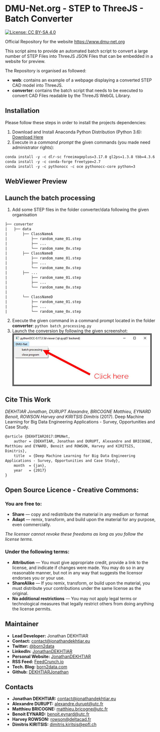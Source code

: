 # DMU-Net.org - STEP to ThreeJS - Batch Converter

[![License: CC BY-SA 4.0](https://img.shields.io/badge/License-CC%20BY--SA%204.0-lightgrey.svg)](http://creativecommons.org/licenses/by-sa/4.0/)

Official Repository for the website https://www.dmu-net.org

This script aims to provide an automated batch script to convert a large number of STEP Files into ThreeJS JSON Files that can be embedded in a website for preview.

The Repository is organised as followed:

- **web**: contains an example of a webpage displaying a converted STEP CAD model into ThreeJS.
- **converter**: contains the batch script that needs to be executed to convert CAD Files readable by the ThreeJS WebGL Library.

## Installation

Please follow these steps in order to install the projects dependencies:

1. Download and Install Anaconda Python Distribution (Python 3.6): [Download Here](https://www.continuum.io/downloads)
2. Execute in a *command prompt* the given commands (you made need administrator rights):
```shell
conda install -y -c dlr-sc freeimageplus=3.17.0 gl2ps=1.3.8 tbb=4.3.6
conda install -y -c conda-forge freetype=2.7
conda install -y -c pythonocc -c oce pythonocc-core python=3
```

## WebViewer Preview 


## Launch the batch processing

1. Add some STEP files in the folder converter/data following the given organisation
```
├── converter
|   ├── data
|       ├── ClassNameA
|           ├── random_name_01.step
|           ├── ...
|           └── random_name_0x.step
|       ├── ClassNameB
|           ├── random_name_01.step
|           ├── ...
|           └── random_name_0x.step
|       ├── ...
|           ├── random_name_01.step
|           ├── ...
|           └── random_name_0x.step
|           
|       └── ClassNameD
|           ├── random_name_01.step
|           ├── ...
|           └── random_name_0x.step
```
2. Execute the given command in a command prompt located in the folder **converter**: `python batch_processing.py`
3. Launch the conversion by following the given screenshot:
![Batch Converter Screenshot - Launch Command](/app_screenshot.jpg?raw=true "Application Screenshot")

## Cite This Work
*DEKHTIAR Jonathan, DURUPT Alexandre, BRICOGNE Matthieu, EYNARD Benoit, ROWSON Harvey and KIRITSIS Dimitris* (2017).
Deep Machine Learning for Big Data Engineering Applications - Survey, Opportunities and Case Study.
```
@article {DEKHTIAR2017:DMUNet,
    author = {DEKHTIAR, Jonathan and DURUPT, Alexandre and BRICOGNE, Matthieu and EYNARD, Benoit and ROWSON, Harvey and KIRITSIS, Dimitris},
    title  = {Deep Machine Learning for Big Data Engineering Applications - Survey, Opportunities and Case Study},
    month  = {jan},
    year   = {2017}
}
```

## Open Source Licence - Creative Commons:

### You are free to:

- **Share** — copy and redistribute the material in any medium or format
- **Adapt** — remix, transform, and build upon the material for any purpose, even commercially.

*The licensor cannot revoke these freedoms as long as you follow the license terms.*

### Under the following terms:

- **Attribution** — You must give appropriate credit, provide a link to the license, and indicate if changes were made. You may do so in any reasonable manner, but not in any way that suggests the licensor endorses you or your use.
- **ShareAlike** — If you remix, transform, or build upon the material, you must distribute your contributions under the same license as the original.
 - **No additional restrictions** — You may not apply legal terms or technological measures that legally restrict others from doing anything the license permits.

## Maintainer

* **Lead Developer:** Jonathan DEKHTIAR
* **Contact:** [contact@jonathandekhtiar.eu](mailto:contact@jonathandekhtiar.eu)
* **Twitter:** [@born2data](https://twitter.com/born2data)
* **LinkedIn:** [JonathanDEKHTIAR](https://fr.linkedin.com/in/jonathandekhtiar)
* **Personal Website:** [JonathanDEKHTIAR](http://www.jonathandekhtiar.eu)
* **RSS Feed:** [FeedCrunch.io](https://www.feedcrunch.io/@dataradar/)
* **Tech. Blog:** [born2data.com](http://www.born2data.com/)
* **Github:** [DEKHTIARJonathan](https://github.com/DEKHTIARJonathan)

## Contacts

* **Jonathan DEKHTIAR:** [contact@jonathandekhtiar.eu](mailto:contact@jonathandekhtiar.eu)
* **Alexandre DURUPT:** [alexandre.durupt@utc.fr](mailto:alexandre.durupt@utc.fr)
* **Matthieu BRICOGNE:** [matthieu.bricogne@utc.fr](mailto:matthieu.bricogne@utc.fr)
* **Benoit EYNARD:** [benoit.eynard@utc.fr](mailto:benoit.eynard@utc.fr)
* **Harvey ROWSON:** [rowson@deltacad.fr](mailto:rowson@deltacad.fr)
* **Dimitris KIRITSIS:** [dimitris.kiritsis@epfl.ch](mailto:dimitris.kiritsis@epfl.ch)
